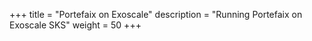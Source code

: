 +++
title = "Portefaix on Exoscale"
description = "Running Portefaix on Exoscale SKS"
weight = 50
+++
